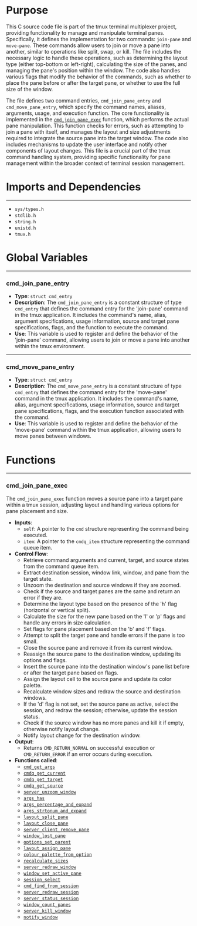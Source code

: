 # Purpose
This C source code file is part of the tmux terminal multiplexer project, providing functionality to manage and manipulate terminal panes. Specifically, it defines the implementation for two commands: `join-pane` and `move-pane`. These commands allow users to join or move a pane into another, similar to operations like split, swap, or kill. The file includes the necessary logic to handle these operations, such as determining the layout type (either top-bottom or left-right), calculating the size of the panes, and managing the pane's position within the window. The code also handles various flags that modify the behavior of the commands, such as whether to place the pane before or after the target pane, or whether to use the full size of the window.

The file defines two command entries, `cmd_join_pane_entry` and `cmd_move_pane_entry`, which specify the command names, aliases, arguments, usage, and execution function. The core functionality is implemented in the [`cmd_join_pane_exec`](#cmd_join_pane_exec) function, which performs the actual pane manipulation. This function checks for errors, such as attempting to join a pane with itself, and manages the layout and size adjustments required to integrate the source pane into the target window. The code also includes mechanisms to update the user interface and notify other components of layout changes. This file is a crucial part of the tmux command handling system, providing specific functionality for pane management within the broader context of terminal session management.
# Imports and Dependencies

---
- `sys/types.h`
- `stdlib.h`
- `string.h`
- `unistd.h`
- `tmux.h`


# Global Variables

---
### cmd_join_pane_entry
- **Type**: `struct cmd_entry`
- **Description**: The `cmd_join_pane_entry` is a constant structure of type `cmd_entry` that defines the command entry for the 'join-pane' command in the tmux application. It includes the command's name, alias, argument specifications, usage information, source and target pane specifications, flags, and the function to execute the command.
- **Use**: This variable is used to register and define the behavior of the 'join-pane' command, allowing users to join or move a pane into another within the tmux environment.


---
### cmd_move_pane_entry
- **Type**: `struct cmd_entry`
- **Description**: The `cmd_move_pane_entry` is a constant structure of type `cmd_entry` that defines the command entry for the 'move-pane' command in the tmux application. It includes the command's name, alias, argument specifications, usage information, source and target pane specifications, flags, and the execution function associated with the command.
- **Use**: This variable is used to register and define the behavior of the 'move-pane' command within the tmux application, allowing users to move panes between windows.


# Functions

---
### cmd_join_pane_exec<!-- {{#callable:cmd_join_pane_exec}} -->
The `cmd_join_pane_exec` function moves a source pane into a target pane within a tmux session, adjusting layout and handling various options for pane placement and size.
- **Inputs**:
    - `self`: A pointer to the `cmd` structure representing the command being executed.
    - `item`: A pointer to the `cmdq_item` structure representing the command queue item.
- **Control Flow**:
    - Retrieve command arguments and current, target, and source states from the command queue item.
    - Extract destination session, window link, window, and pane from the target state.
    - Unzoom the destination and source windows if they are zoomed.
    - Check if the source and target panes are the same and return an error if they are.
    - Determine the layout type based on the presence of the 'h' flag (horizontal or vertical split).
    - Calculate the size for the new pane based on the 'l' or 'p' flags and handle any errors in size calculation.
    - Set flags for pane placement based on the 'b' and 'f' flags.
    - Attempt to split the target pane and handle errors if the pane is too small.
    - Close the source pane and remove it from its current window.
    - Reassign the source pane to the destination window, updating its options and flags.
    - Insert the source pane into the destination window's pane list before or after the target pane based on flags.
    - Assign the layout cell to the source pane and update its color palette.
    - Recalculate window sizes and redraw the source and destination windows.
    - If the 'd' flag is not set, set the source pane as active, select the session, and redraw the session; otherwise, update the session status.
    - Check if the source window has no more panes and kill it if empty, otherwise notify layout change.
    - Notify layout change for the destination window.
- **Output**:
    - Returns `CMD_RETURN_NORMAL` on successful execution or `CMD_RETURN_ERROR` if an error occurs during execution.
- **Functions called**:
    - [`cmd_get_args`](cmd.c.driver.md#cmd_get_args)
    - [`cmdq_get_current`](cmd-queue.c.driver.md#cmdq_get_current)
    - [`cmdq_get_target`](cmd-queue.c.driver.md#cmdq_get_target)
    - [`cmdq_get_source`](cmd-queue.c.driver.md#cmdq_get_source)
    - [`server_unzoom_window`](server-fn.c.driver.md#server_unzoom_window)
    - [`args_has`](arguments.c.driver.md#args_has)
    - [`args_percentage_and_expand`](arguments.c.driver.md#args_percentage_and_expand)
    - [`args_strtonum_and_expand`](arguments.c.driver.md#args_strtonum_and_expand)
    - [`layout_split_pane`](layout.c.driver.md#layout_split_pane)
    - [`layout_close_pane`](layout.c.driver.md#layout_close_pane)
    - [`server_client_remove_pane`](server-client.c.driver.md#server_client_remove_pane)
    - [`window_lost_pane`](window.c.driver.md#window_lost_pane)
    - [`options_set_parent`](options.c.driver.md#options_set_parent)
    - [`layout_assign_pane`](layout.c.driver.md#layout_assign_pane)
    - [`colour_palette_from_option`](colour.c.driver.md#colour_palette_from_option)
    - [`recalculate_sizes`](resize.c.driver.md#recalculate_sizes)
    - [`server_redraw_window`](server-fn.c.driver.md#server_redraw_window)
    - [`window_set_active_pane`](window.c.driver.md#window_set_active_pane)
    - [`session_select`](session.c.driver.md#session_select)
    - [`cmd_find_from_session`](cmd-find.c.driver.md#cmd_find_from_session)
    - [`server_redraw_session`](server-fn.c.driver.md#server_redraw_session)
    - [`server_status_session`](server-fn.c.driver.md#server_status_session)
    - [`window_count_panes`](window.c.driver.md#window_count_panes)
    - [`server_kill_window`](server-fn.c.driver.md#server_kill_window)
    - [`notify_window`](notify.c.driver.md#notify_window)


